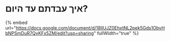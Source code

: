# איך עבדתם עד היום?

{% embed url="https://docs.google.com/document/d/18lIUJZ0EhxtNL2pek5Gds1ObyHbNPSmDuR7QyKFx5ZM/edit?usp=sharing" fullWidth="true" %}

